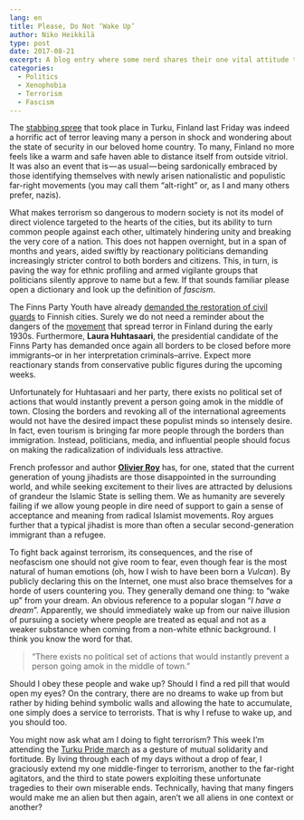 ```yaml
---
lang: en
title: Please, Do Not ‘Wake Up’
author: Niko Heikkilä
type: post
date: 2017-08-21
excerpt: A blog entry where some nerd shares their one vital attitude to face shabby terrorism and fascism with.
categories:
  - Politics
  - Xenophobia
  - Terrorism
  - Fascism
---
```


The [stabbing spree](https://yle.fi/uutiset/osasto/news/two_dead_several_injured_in_turku_knife_attack/9784909) that took place in Turku, Finland last Friday was indeed a horrific act of terror leaving many a person in shock and wondering about the state of security in our beloved home country. To many, Finland no more feels like a warm and safe haven able to distance itself from outside vitriol. It was also an event that is — as usual — being sardonically embraced by those identifying themselves with newly arisen nationalistic and populistic far-right movements (you may call them “alt-right” or, as I and many others prefer, nazis).

What makes terrorism so dangerous to modern society is not its model of direct violence targeted to the hearts of the cities, but its ability to turn common people against each other, ultimately hindering unity and breaking the very core of a nation. This does not happen overnight, but in a span of months and years, aided swiftly by reactionary politicians demanding increasingly stricter control to both borders and citizens. This, in turn, is paving the way for ethnic profiling and armed vigilante groups that politicians silently approve to name but a few. If that sounds familiar please open a dictionary and look up the definition of *fascism*.

The Finns Party Youth have already [demanded the restoration of civil guards](https://www.ps-nuoret.fi/kannanotot/suojeluskunnat-suomea-turvaamaan/) to Finnish cities. Surely we do not need a reminder about the dangers of the [movement](https://en.wikipedia.org/wiki/Lapua_Movement) that spread terror in Finland during the early 1930s. Furthermore, **Laura Huhtasaari**, the presidential candidate of the Finns Party has demanded once again all borders to be closed before more immigrants–or in her interpretation criminals–arrive. Expect more reactionary stands from conservative public figures during the upcoming weeks.

Unfortunately for Huhtasaari and her party, there exists no political set of actions that would instantly prevent a person going amok in the middle of town. Closing the borders and revoking all of the international agreements would not have the desired impact these populist minds so intensely desire. In fact, even tourism is bringing far more people through the borders than immigration. Instead, politicians, media, and influential people should focus on making the radicalization of individuals less attractive.

French professor and author [**Olivier Roy**](https://www.theguardian.com/news/2017/apr/13/who-are-the-new-jihadis) has, for one, stated that the current generation of young jihadists are those disappointed in the surrounding world, and while seeking excitement to their lives are attracted by delusions of grandeur the Islamic State is selling them. We as humanity are severely failing if we allow young people in dire need of support to gain a sense of acceptance and meaning from radical Islamist movements. Roy argues further that a typical jihadist is more than often a secular second-generation immigrant than a refugee.

To fight back against terrorism, its consequences, and the rise of neofascism one should not give room to fear, even though fear is the most natural of human emotions (oh, how I wish to have been born a *Vulcan*). By publicly declaring this on the Internet, one must also brace themselves for a horde of users countering you. They generally demand one thing: to “wake up” from your dream. An obvious reference to a popular slogan “*I have a dream*”. Apparently, we should immediately wake up from our naive illusion of pursuing a society where people are treated as equal and not as a weaker substance when coming from a non-white ethnic background. I think you know the word for that.

> “There exists no political set of actions that would instantly prevent a person going amok in the middle of town.”

Should I obey these people and wake up? Should I find a red pill that would open my eyes? On the contrary, there are no dreams to wake up from but rather by hiding behind symbolic walls and allowing the hate to accumulate, one simply does a service to terrorists. That is why I refuse to wake up, and you should too.

You might now ask what am I doing to fight terrorism? This week I’m attending the [Turku Pride march](https://turkupride.fi) as a gesture of mutual solidarity and fortitude. By living through each of my days without a drop of fear, I graciously extend my one middle-finger to terrorism, another to the far-right agitators, and the third to state powers exploiting these unfortunate tragedies to their own miserable ends. Technically, having that many fingers would make me an alien but then again, aren’t we all aliens in one context or another?
